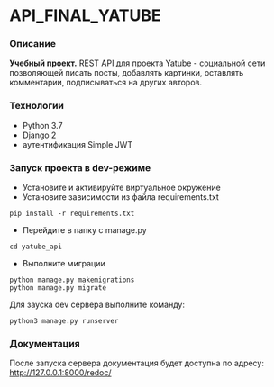 # API_FINAL_YATUBE
### Описание
**Учебный проект.** REST API для проекта Yatube - социальной сети позволяющей писать посты, добавлять картинки, оставлять комментарии, подписываться на других авторов.
### Технологии
- Python 3.7
- Django 2
- аутентификация Simple JWT
### Запуск проекта в dev-режиме
- Установите и активируйте виртуальное окружение
- Установите зависимости из файла requirements.txt
```
pip install -r requirements.txt
```
- Перейдите в папку с manage.py
```
cd yatube_api
```
- Выполните миграции
```
python manage.py makemigrations
python manage.py migrate
```
Для зауска dev сервера выполните команду:
```
python3 manage.py runserver
```
### Документация
После запуска сервера документация будет доступна по адресу:
http://127.0.0.1:8000/redoc/
